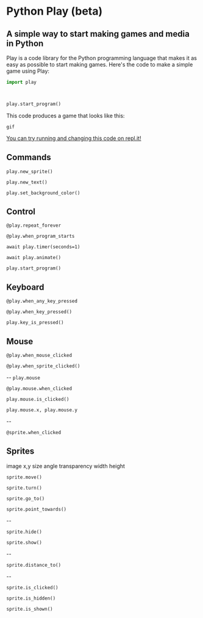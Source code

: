 # Python Play (beta)
## A simple way to start making games and media in Python

Play is a code library for the Python programming language that makes it as easy as possible to start making games. Here's the code to make a simple game using Play:

```python
import play



play.start_program()
```

This code produces a game that looks like this:

    gif

[You can try running and changing this code on repl.it!](todo)


## Commands

`play.new_sprite()`

`play.new_text()`

`play.set_background_color()`

## Control

`@play.repeat_forever`

`@play.when_program_starts`

`await play.timer(seconds=1)`

`await play.animate()`

`play.start_program()`

## Keyboard 

`@play.when_any_key_pressed`

`@play.when_key_pressed()`

`play.key_is_pressed()`


## Mouse

`@play.when_mouse_clicked`

`@play.when_sprite_clicked()`

--
`play.mouse`

`@play.mouse.when_clicked`

`play.mouse.is_clicked()`

`play.mouse.x, play.mouse.y`

--

`@sprite.when_clicked`


## Sprites


image
x,y
size
angle
transparency
width
height

`sprite.move()`

`sprite.turn()`

`sprite.go_to()`

`sprite.point_towards()`

--

`sprite.hide()`

`sprite.show()`

--

`sprite.distance_to()`

--

`sprite.is_clicked()`

`sprite.is_hidden()`

`sprite.is_shown()`

